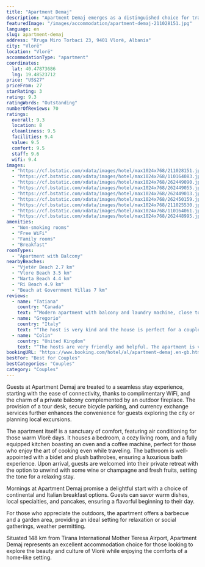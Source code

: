 ```yaml
---
title: "Apartment Demaj"
description: "Apartment Demaj emerges as a distinguished choice for travelers seeking a blend of comfort and convenience in Vlorë."
featuredImage: "/images/accommodation/apartment-demaj-211028151.jpg"
language: en
slug: apartment-demaj
address: "Rruga Miro Torbaci 23, 9401 Vlorë, Albania"
city: "Vlorë"
location: "Vlorë"
accommodationType: "apartment"
coordinates:
  lat: 40.47873686
  lng: 19.48523712
price: "US$27"
priceFrom: 27
starRating: 3
rating: 9.3
ratingWords: "Outstanding"
numberOfReviews: 70
ratings:
  overall: 9.3
  location: 8
  cleanliness: 9.5
  facilities: 9.4
  value: 9.5
  comfort: 9.5
  staff: 9.6
  wifi: 9.4
images:
  - "https://cf.bstatic.com/xdata/images/hotel/max1024x768/211028151.jpg?k=2908939af578cd4e6e0e3fe571f39585beda536f7384d741bfc3c3d804cff872&o=&hp=1"
  - "https://cf.bstatic.com/xdata/images/hotel/max1024x768/110164083.jpg?k=e88fdecc938a9a13ca97d827da314543a008a7e920a1085cb5aa9426e825deef&o=&hp=1"
  - "https://cf.bstatic.com/xdata/images/hotel/max1024x768/262449090.jpg?k=9ece9123275f328103b81a502c1e1df011f81b980d0e03eca2213ba148f82007&o=&hp=1"
  - "https://cf.bstatic.com/xdata/images/hotel/max1024x768/262449055.jpg?k=ab223040164c9518da865f29f2e6b5d514563353b87b098d3867df37c65e34e1&o=&hp=1"
  - "https://cf.bstatic.com/xdata/images/hotel/max1024x768/262449013.jpg?k=cad256588bd48e538526b052fd024cb515928c262bf7009dce2883d6ec33cd7f&o=&hp=1"
  - "https://cf.bstatic.com/xdata/images/hotel/max1024x768/262450159.jpg?k=e3437d3759bf8549243df2722a47636c0fe85317be08e8dd65eaecad3fa6ad18&o=&hp=1"
  - "https://cf.bstatic.com/xdata/images/hotel/max1024x768/211025530.jpg?k=4c3bf5a082e478cfc2e84957b327b5b371b993bcd6088073ef19c2e714fefe75&o=&hp=1"
  - "https://cf.bstatic.com/xdata/images/hotel/max1024x768/110164061.jpg?k=f37558f34db202a50dacb7327273c37ae30004f105a37ae1cdc07d691a729dc4&o=&hp=1"
  - "https://cf.bstatic.com/xdata/images/hotel/max1024x768/262448995.jpg?k=0a1e774b84d875b80c31ad5180e5b589ac2d7d578d907bc0c83dfbad7fb33ec0&o=&hp=1"
amenities:
  - "Non-smoking rooms"
  - "Free WiFi"
  - "Family rooms"
  - "Breakfast"
roomTypes:
  - "Apartment with Balcony"
nearbyBeaches:
  - "Vjetër Beach 2.7 km"
  - "Vlore Beach 3.5 km"
  - "Narta Beach 4.4 km"
  - "Ri Beach 4.9 km"
  - "Beach at Government Villas 7 km"
reviews:
  - name: "Tatiana"
    country: "Canada"
    text: "“Modern apartment with balcony and laundry machine, close to the public transportation and to intercity bus.”"
  - name: "Gregorio"
    country: "Italy"
    text: "“The host is very kind and the house is perfect for a couple”"
  - name: "Colin"
    country: "United Kingdom"
    text: "“The hosts are very friendly and helpful. The apartment is very clean and spacious. Large equipped kitchen area. Lovely comfortable bed with plenty of extra fluffy blankets. Beautiful garden setting around the building. Very quiet neighborhood. It...”"
bookingURL: "https://www.booking.com/hotel/al/apartment-demaj.en-gb.html?aid=8035640"
bestFor: "Best for Couples"
bestCategories: "Couples"
category: "Couples"
---
```


Guests at Apartment Demaj are treated to a seamless stay experience, starting with the ease of connectivity, thanks to complimentary WiFi, and the charm of a private balcony complemented by an outdoor fireplace. The provision of a tour desk, secure bicycle parking, and currency exchange services further enhances the convenience for guests exploring the city or planning local excursions.

The apartment itself is a sanctuary of comfort, featuring air conditioning for those warm Vlorë days. It houses a bedroom, a cozy living room, and a fully equipped kitchen boasting an oven and a coffee machine, perfect for those who enjoy the art of cooking even while traveling. The bathroom is well-appointed with a bidet and plush bathrobes, ensuring a luxurious bath experience. Upon arrival, guests are welcomed into their private retreat with the option to unwind with some wine or champagne and fresh fruits, setting the tone for a relaxing stay.

Mornings at Apartment Demaj promise a delightful start with a choice of continental and Italian breakfast options. Guests can savor warm dishes, local specialties, and pancakes, ensuring a flavorful beginning to their day.

For those who appreciate the outdoors, the apartment offers a barbecue and a garden area, providing an ideal setting for relaxation or social gatherings, weather permitting.

Situated 148 km from Tirana International Mother Teresa Airport, Apartment Demaj represents an excellent accommodation choice for those looking to explore the beauty and culture of Vlorë while enjoying the comforts of a home-like setting.